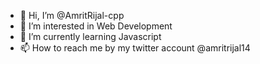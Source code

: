 - 👋 Hi, I’m @AmritRijal-cpp
- 👀 I’m interested in Web Development
- 🌱 I’m currently learning Javascript
- 📫 How to reach me by my twitter account @amritrijal14
